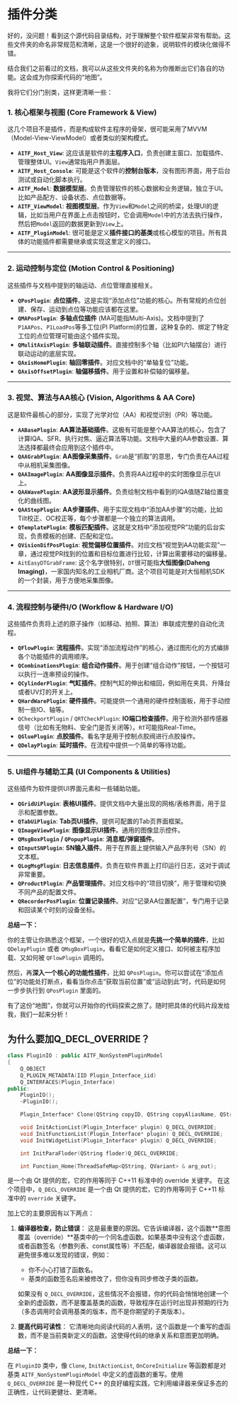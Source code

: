 # 插件分类
好的，没问题！看到这个源代码目录结构，对于理解整个软件框架非常有帮助。这些文件夹的命名非常规范和清晰，这是一个很好的迹象，说明软件的模块化做得不错。

结合我们之前看过的文档，我可以从这些文件夹的名称为你推断出它们各自的功能。这会成为你探索代码的“地图”。

我将它们分门别类，这样更清晰一些：

### 1. 核心框架与视图 (Core Framework & View)
这几个项目不是插件，而是构成软件主程序的骨架，很可能采用了MVVM（Model-View-ViewModel）或者类似的架构模式。

*   **`AITF_Host_View`**: 这应该是软件的**主程序入口**，负责创建主窗口、加载插件、管理整体UI。`View`通常指用户界面层。
*   **`AITF_Host_Console`**: 可能是这个软件的**控制台版本**，没有图形界面，用于后台测试或自动化脚本执行。
*   **`AITF_Model`**: **数据模型层**。负责管理软件的核心数据和业务逻辑，独立于UI。比如产品配方、设备状态、点位数据等。
*   **`AITF_ViewModel`**: **视图模型层**。作为`View`和`Model`之间的桥梁，处理UI的逻辑，比如当用户在界面上点击按钮时，它会调用`Model`中的方法去执行操作，然后把`Model`返回的数据更新到`View`上。
*   **`AITF_PluginModel`**: 很可能是定义**插件接口的基类**或核心模型的项目。所有具体的功能插件都需要继承或实现这里定义的接口。

---

### 2. 运动控制与定位 (Motion Control & Positioning)
这些插件与文档中提到的轴运动、点位管理直接相关。

*   **`QPosPlugin`**: **点位插件**。这是实现“添加点位”功能的核心。所有常规的点位创建、保存、运动到点位等功能应该都在这里。
*   **`QMAPosPlugin`**: **多轴点位插件** (MA可能指Multi-Axis)。文档中提到了`P1AAPos`、`P1LoadPos`等多工位(PI Platform)的位置，这种复杂的、绑定了特定工位的点位管理可能由这个插件实现。
*   **`QMulitAxisPlugin`**: **多轴联动插件**。直接控制多个轴（比如PI六轴摆台）进行联动运动的底层实现。
*   **`QAxisHomePlugin`**: **轴回零插件**。对应文档中的“单轴复位”功能。
*   **`QAxisOffsetPlugin`**: **轴偏移插件**。用于设置和补偿轴的偏移量。

---

### 3. 视觉、算法与AA核心 (Vision, Algorithms & AA Core)
这是软件最核心的部分，实现了光学对位（AA）和视觉识别（PR）等功能。

*   **`AABasePlugin`**: **AA算法基础插件**。这极有可能是整个AA算法的核心，包含了计算IQA、SFR、执行对焦、逼近算法等功能。文档中大量的AA参数设置、算法选择都最终会应用到这个插件中。
*   **`QAAGrabPlugin`**: **AA图像采集插件**。`Grab`是“抓取”的意思，专门负责在AA过程中从相机采集图像。
*   **`QAAImagePlugin`**: **AA图像显示插件**。负责将AA过程中的实时图像显示在UI上。
*   **`QAAWavePlugin`**: **AA波形显示插件**。负责绘制文档中看到的IQA值随Z轴位置变化的曲线图。
*   **`QAAStepPlugin`**: **AA步骤插件**。用于实现文档中“添加AA步骤”的功能，比如Tilt校正、OC校正等，每个步骤都是一个独立的算法调用。
*   **`QTemplatePlugin`**: **模板匹配插件**。这就是文档中“添加视觉PR”功能的后台实现，负责模板的创建、匹配和定位。
*   **`QVisionDifPosPlugin`**: **视觉偏移位置插件**。对应文档“视觉到AA功能实现”一章，通过视觉PR找到的位置和目标位置进行比较，计算出需要移动的偏移量。
*   `AitEasyDTGrabFrame`: 这个名字很特别，`DT`很可能指**大恒图像(Daheng Imaging)**，一家国内知名的工业相机厂商。这个项目可能是对大恒相机SDK的一个封装，用于方便地采集图像。

---

### 4. 流程控制与硬件I/O (Workflow & Hardware I/O)
这些插件负责将上述的原子操作（如移动、拍照、算法）串联成完整的自动化流程。

*   **`QFlowPlugin`**: **流程插件**。实现“添加流程动作”的核心，通过图形化的方式编排各个功能插件的调用顺序。
*   **`QCombinationsPlugin`**: **组合动作插件**。用于创建“组合动作”按钮，一个按钮可以执行一连串预设的操作。
*   **`QCylinderPlugin`**: **气缸插件**。控制气缸的伸出和缩回，例如用在夹具、升降台或者UV灯的开关上。
*   **`QHardWarePlugin`**: **硬件插件**。可能提供一个通用的硬件控制面板，用于手动控制一些IO、轴等。
*   `QCheckportPlugin` / `QRTCheckPlugin`: **IO端口检查插件**。用于检测外部传感器信号（比如有无物料、安全门是否关闭等）。`RT`可能指Real-Time。
*   **`QGluePlugin`**: **点胶插件**。看名字是用于控制点胶阀进行点胶操作。
*   **`QDelayPlugin`**: **延时插件**。在流程中提供一个简单的等待功能。

---

### 5. UI组件与辅助工具 (UI Components & Utilities)
这些插件为软件提供UI界面元素和一些辅助功能。

*   **`QGridUiPlugin`**: **表格UI插件**。提供文档中大量出现的网格/表格界面，用于显示和配置参数。
*   **`QTabUiPlugin`**: **Tab页UI插件**。提供可配置的Tab页界面框架。
*   **`QImageViewPlugin`**: **图像显示UI插件**。通用的图像显示控件。
*   **`QMsgBoxPlugin` / `QPopupPlugin`**: **消息框/弹窗插件**。
*   **`QInputSNPlugin`**: **SN输入插件**。用于在界面上提供输入产品序列号（SN）的文本框。
*   **`QLogMsgPlugin`**: **日志信息插件**。负责在软件界面上打印运行日志，这对于调试非常重要。
*   **`QProductPlugin`**: **产品管理插件**。对应文档中的“项目切换”，用于管理和切换不同产品的配置文件。
*   **`QRecorderPosPlugin`**: **位置记录插件**。对应“记录AA位置配置”，专门用于记录和回读某个时刻的设备坐标。

**总结一下：**

你的主管让你熟悉这个框架，一个很好的切入点就是**先挑一个简单的插件**，比如 `QDelayPlugin` 或者 `QMsgBoxPlugin`，看看它是如何定义接口、如何被主程序加载、又如何被 `QFlowPlugin` 调用的。

然后，再**深入一个核心的功能性插件**，比如 `QPosPlugin`。你可以尝试在“添加点位”的功能处打断点，看看当你点击“获取当前位置”或“运动到此”时，代码是如何一步步执行到 `QPosPlugin` 里面的。

有了这份“地图”，你就可以开始你的代码探索之旅了。随时把具体的代码片段发给我，我们一起来分析！

## 为什么要加Q_DECL_OVERRIDE？
```cpp
class PluginIO : public AITF_NonSystemPluginModel
{
    Q_OBJECT
    Q_PLUGIN_METADATA(IID Plugin_Interface_iid)
    Q_INTERFACES(Plugin_Interface)
public:
    PluginIO();
    ~PluginIO();

	Plugin_Interface* Clone(QString copyID, QString copyAliasName, QString copyComments) Q_DECL_OVERRIDE;

	void InitActionList(Plugin_Interface* plugin) Q_DECL_OVERRIDE;
	void InitFunctionList(Plugin_Interface* plugin) Q_DECL_OVERRIDE;
	void InitWidgetList(Plugin_Interface* plugin) Q_DECL_OVERRIDE;

	int InitParaFloder(QString floder)Q_DECL_OVERRIDE;

	int Function_Home(ThreadSafeMap<QString, QVariant> & arg_out);
```
是一个由 Qt 提供的宏，它的作用等同于 C++11 标准中的 override 关键字。
在这个项目中，`Q_DECL_OVERRIDE` 是一个由 Qt 提供的宏，它的作用等同于 C++11 标准中的 `override` 关键字。

加上它的主要原因有以下两点：

1.  **编译器检查，防止错误**：
    这是最重要的原因。它告诉编译器，这个函数**意图覆盖（override）**基类中的一个同名虚函数。如果基类中没有这个虚函数，或者函数签名（参数列表、const属性等）不匹配，编译器就会报错。这可以避免很多难以发现的错误，例如：
    *   你不小心打错了函数名。
    *   基类的函数签名后来被修改了，但你没有同步修改子类的函数。

    如果没有 `Q_DECL_OVERRIDE`，这些情况不会报错，你的代码会悄悄地创建一个全新的虚函数，而不是覆盖基类的函数，导致程序在运行时出现非预期的行为（多态调用时会调用基类的版本，而不是你期望的子类版本）。

2.  **提高代码可读性**：
    它清晰地向阅读代码的人表明，这个函数是一个重写的虚函数，而不是当前类新定义的函数。这使得代码的继承关系和意图更加明确。

**总结一下：**

在 `PluginIO` 类中，像 `Clone`, `InitActionList`, `OnCoreInitialize` 等函数都是对基类 `AITF_NonSystemPluginModel` 中定义的虚函数的重写。使用 `Q_DECL_OVERRIDE` 是一种现代 C++ 的良好编程实践，它利用编译器来保证多态的正确性，让代码更健壮、更清晰。

